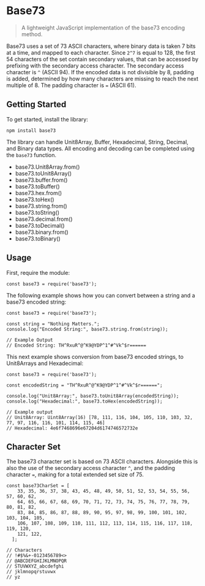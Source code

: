 # Base73
> A lightweight JavaScript implementation of the base73 encoding method.

Base73 uses a set of 73 ASCII characters, where binary data is taken 7 bits at a time, and mapped to each character. Since `2^7` is equal to 128, the first 54 characters of the set contain secondary values, that can be accessed by prefixing with the secondary access character. The secondary access character is `^` (ASCII 94). If the encoded data is not divisible by 8, padding is added, determined by how many characters are missing to reach the next multiple of 8. The padding character is `=` (ASCII 61).

## Getting Started
To get started, install the library:
```
npm install base73
```
The library can handle Unit8Array, Buffer, Hexadecimal, String, Decimal, and Binary data types. All encoding and decoding can be completed using the `base73` function.
 - base73.Unit8Array.from()
 - base73.toUnit8Array()
 - base73.buffer.from()
 - base73.toBuffer()
 - base73.hex.from()
 - base73.toHex()
 - base73.string.from()
 - base73.toString()
 - base73.decimal.from()
 - base73.toDecimal()
 - base73.binary.from()
 - base73.toBinary()

## Usage
First, require the module:
```
const base73 = require('base73');
```

The following example shows how you can convert between a string and a base73 encoded string:
```
const base73 = require('base73');

const string = "Nothing Matters.";
console.log("Encoded String:", base73.string.from(string));

// Example Output
// Encoded String: TH^RxuR^@^K9@YDP^1^#^Vk^$r======

```

This next example shows conversion from base73 encoded strings, to Unit8Arrays and Hexadecimal:
```
const base73 = require('base73');

const encodedString = "TH^RxuR^@^K9@YDP^1^#^Vk^$r======";

console.log("Unit8Array:", base73.toUnit8Array(encodedString));
console.log("Hexadecimal:", base73.toHex(encodedString));

// Example output
// Unit8Array: Uint8Array(16) [78, 111, 116, 104, 105, 110, 103, 32, 77, 97, 116, 116, 101, 114, 115, 46]
// Hexadecimal: 4e6f7468696e67204d6174746572732e

```

## Character Set
The base73 character set is based on 73 ASCII characters. Alongside this is also the use of the secondary access character `^`, and the padding character `=`, making for a total extended set size of 75.
```
const base73CharSet = [
    33, 35, 36, 37, 38, 43, 45, 48, 49, 50, 51, 52, 53, 54, 55, 56, 57, 60, 62,
    64, 65, 66, 67, 68, 69, 70, 71, 72, 73, 74, 75, 76, 77, 78, 79, 80, 81, 82,
    83, 84, 85, 86, 87, 88, 89, 90, 95, 97, 98, 99, 100, 101, 102, 103, 104, 105,
    106, 107, 108, 109, 110, 111, 112, 113, 114, 115, 116, 117, 118, 119, 120,
    121, 122,
  ];

// Characters
// !#$%&+-0123456789<>
// @ABCDEFGHIJKLMNOPQR
// STUVWXYZ_abcdefghi
// jklmnopqrstuvwx
// yz
  
```
